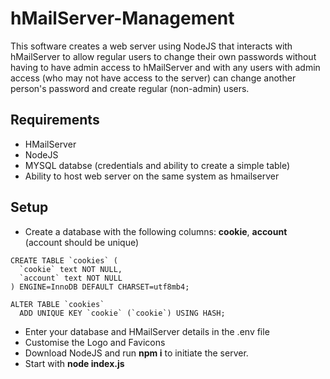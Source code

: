 # hMailServer-Management

This software creates a web server using NodeJS that interacts with hMailServer to allow regular users to change their own passwords without having to have admin access to hMailServer and with any users with admin access (who may not have access to the server) can change another person's password and create regular (non-admin) users.

## Requirements
- HMailServer
- NodeJS
- MYSQL databse (credentials and ability to create a simple table)
- Ability to host web server on the same system as hmailserver

## Setup
- Create a database with the following columns: **cookie**, **account** (account should be unique)
```
CREATE TABLE `cookies` (
  `cookie` text NOT NULL,
  `account` text NOT NULL
) ENGINE=InnoDB DEFAULT CHARSET=utf8mb4;

ALTER TABLE `cookies`
  ADD UNIQUE KEY `cookie` (`cookie`) USING HASH;
```
- Enter your database and HMailServer details in the .env file
- Customise the Logo and Favicons
- Download NodeJS and run **npm i** to initiate the server.
- Start with **node index.js**
